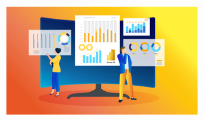 ![hello image](https://github.com/kumar-anubhav-2510/anubhavh/blob/main/PowerBI_CustomerInsights_blog.png)
